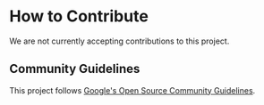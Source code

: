 # How to Contribute

We are not currently accepting contributions to this project.

## Community Guidelines

This project follows
[Google's Open Source Community Guidelines](https://opensource.google.com/conduct/).
